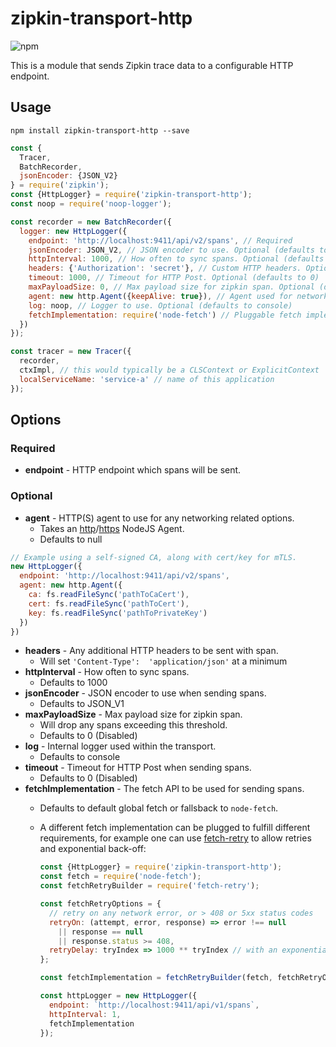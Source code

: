 
# zipkin-transport-http

![npm](https://img.shields.io/npm/dm/zipkin-transport-http.svg)

This is a module that sends Zipkin trace data to a configurable HTTP endpoint.

## Usage

`npm install zipkin-transport-http --save`

```javascript
const {
  Tracer,
  BatchRecorder,
  jsonEncoder: {JSON_V2}
} = require('zipkin');
const {HttpLogger} = require('zipkin-transport-http');
const noop = require('noop-logger');

const recorder = new BatchRecorder({
  logger: new HttpLogger({
    endpoint: 'http://localhost:9411/api/v2/spans', // Required
    jsonEncoder: JSON_V2, // JSON encoder to use. Optional (defaults to JSON_V1)
    httpInterval: 1000, // How often to sync spans. Optional (defaults to 1000)
    headers: {'Authorization': 'secret'}, // Custom HTTP headers. Optional
    timeout: 1000, // Timeout for HTTP Post. Optional (defaults to 0)
    maxPayloadSize: 0, // Max payload size for zipkin span. Optional (defaults to 0)
    agent: new http.Agent({keepAlive: true}), // Agent used for network related options. Optional (defaults to null)
    log: noop, // Logger to use. Optional (defaults to console)
    fetchImplementation: require('node-fetch') // Pluggable fetch implementation (defaults to global fetch or fallsback to node fetch)
  })
});

const tracer = new Tracer({
  recorder,
  ctxImpl, // this would typically be a CLSContext or ExplicitContext
  localServiceName: 'service-a' // name of this application
});
```

## Options

### Required

- **endpoint** - HTTP endpoint which spans will be sent.

### Optional

- **agent** - HTTP(S) agent to use for any networking related options.
  - Takes an [http](https://nodejs.org/api/http.html#http_class_http_agent)/[https](https://nodejs.org/api/https.html) NodeJS Agent.
  - Defaults to null

```javascript
// Example using a self-signed CA, along with cert/key for mTLS.
new HttpLogger({
  endpoint: 'http://localhost:9411/api/v2/spans',
  agent: new http.Agent({
    ca: fs.readFileSync('pathToCaCert'),
    cert: fs.readFileSync('pathToCert'),
    key: fs.readFileSync('pathToPrivateKey')
  })
})
```

- **headers** - Any additional HTTP headers to be sent with span.
  - Will set `'Content-Type':  'application/json'` at a minimum
- **httpInterval** - How often to sync spans.
  - Defaults to 1000
- **jsonEncoder** - JSON encoder to use when sending spans.
  - Defaults to JSON_V1
- **maxPayloadSize** - Max payload size for zipkin span.
  - Will drop any spans exceeding this threshold.
  - Defaults to 0 (Disabled)
- **log** - Internal logger used within the transport.
  - Defaults to console
- **timeout** - Timeout for HTTP Post when sending spans.
  - Defaults to 0 (Disabled)
- **fetchImplementation** - The fetch API to be used for sending spans.
  - Defaults to default global fetch or fallsback to `node-fetch`.
  - A different fetch implementation can be plugged to fulfill different requirements, for example one can use [fetch-retry](https://github.com/jonbern/fetch-retry) to allow retries and exponential back-off:

    ```javascript
    const {HttpLogger} = require('zipkin-transport-http');
    const fetch = require('node-fetch');
    const fetchRetryBuilder = require('fetch-retry');

    const fetchRetryOptions = {
      // retry on any network error, or > 408 or 5xx status codes
      retryOn: (attempt, error, response) => error !== null
        || response == null
        || response.status >= 408,
      retryDelay: tryIndex => 1000 ** tryIndex // with an exponentially growing backoff
    };

    const fetchImplementation = fetchRetryBuilder(fetch, fetchRetryOptions);

    const httpLogger = new HttpLogger({
      endpoint: `http://localhost:9411/api/v1/spans`,
      httpInterval: 1,
      fetchImplementation
    });
    ```
